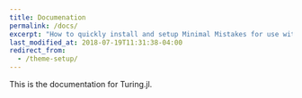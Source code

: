 ```yaml
---
title: Documenation
permalink: /docs/
excerpt: "How to quickly install and setup Minimal Mistakes for use with GitHub Pages."
last_modified_at: 2018-07-19T11:31:38-04:00
redirect_from:
  - /theme-setup/
---
```


This is the documentation for Turing.jl.
